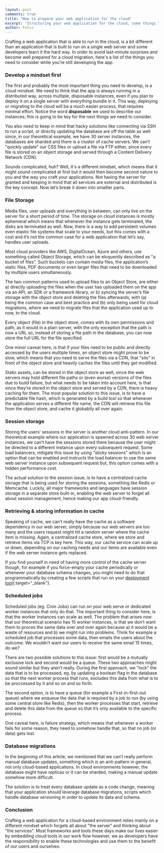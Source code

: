```yaml
---
layout: post
comments: true
title: "How to prepare your web application for the cloud"
excerpt: "Structuring your web application for the cloud, some things to consider when starting out"
author: Fotis
---
```


Crafting a web application that is able to run in the cloud, is a bit different than an application
that is built to run on a single web server and some developers learn it the hard way. In order to
avoid last-minute surprises and become well prepared for a cloud migration, here's a list of the things
you need to consider while you’re still developing the app.

### Develop a mindset first
The first and probably the most important thing you need to develop, is a cloud mindset. We need to
think that the app is always running in a distributed way, across multiple, disposable instances,
even if you plan to deploy it on a single server with everything bundle in it. This way,
deploying or migrating to the cloud will be a much easier process, that requires minimal effort. 
Notice the word **disposable** we used to describe our instances; this is going to be key for the 
next things we need to consider. 

You also need to keep in mind that hacky solutions like connecting via SSH to run a script, or directly
updating the database are off the table as well since, in our theoretical example, we have 30 server
instances, the databases are sharded and there is a cluster of cache servers. We can’t "quickly update"
our CSS files or upload a file via FTP either, since every file is stored on an object storage and
served through a Content Delivery Network (CDN).

Sounds complicated, huh? Well, it's a different mindset, which means that it might sound complicated 
at first but it would then become second nature to you and the way you craft your applications. Not
having the server for granted and keeping in mind that all services are external and distributed is
the key concept. Now let’s break it down into smalller parts.

### File Storage
Media files, user uploads and everything in between, can only live on the server for a short period of time.
The storage on cloud instances is mostly ephemeral which means that whenever the instance gets terminated,
the disks are terminated as well. Now, there is a way to add persistent volumes even elastic file systems
that scale to your needs, but this comes with a cost and it’s not the common case for a web application
that let’s say, handles user uploads.

Most cloud providers like AWS, DigitalOcean, Azure and others, use something called Object Storage,
which can be eloquently described as "a bucket of files". Such buckets can contain media files,
the application’s static files, PDF documents or even larger files that need to be downloaded by
multiple users simultaneously.

The two common patterns used to upload files to an Object Store, are either a) directly uploading the files
when the user has uploaded them on the app via an API, an SDK or a framework library, or b) syncing the
server’s file storage with the object store and deleting the files afterwards, with (a) being the common case 
and best practice and (b) only being used for cloud migrations, where we need to migrate files that the application
used up to now, to the cloud.

Every object (file) in the object store, comes with its own permissions and path, as it would in a plain
server, with the only exception that the path is now a URL so, instead of storing a file path in the database,
you can now store the full URL for the file specified.

One minor caveat here, is that if your files need to be public and directly accessed by the users multiple times,
an object store might prove to be slow, which means that you need to serve the files via a CDN, that "sits"
in front of the object store and heavily caches the files until they get modified.

Static assets, can be stored in the object store as well, since the web servers may hold different file paths
or (even worse) versions of the files due to build failure, but what needs to be taken into account here,
is that since they’re stored in the object store and served by a CDN, there is heavy caching for them. The most
popular solution to this issue, is to have a predictable file hash, which is generated by a build tool
so that whenever the application serves a different file name, the CDN will retrieve this file from the object store,
and cache it globablly all over again.

### Session storage
Storing the users’ sessions in the server is another cloud anti-pattern. In our theoretical example
where our application is spawned across 30 web server instances, we can’t have the sessions stored
there because the user might be directed to a different instance upon every subsequent request. Some
load balancers, mitigate this issue by using "sticky sessions" which is an option that can be enabled
and instructs the load balancer to use the same web server instance upon subsequent request but,
this option comes with a hidden performance cost.

The actual solution to the session issue, is to have a centralized cache storage that is being used
for storing the sessions, something like Redis or Memcache. Luckily, all major frameworks and languages
have session storage in a separate store built-in, enabling the web server to forget all about session
management, hence making our app cloud-friendly.

### Retrieving & storing information in cache
Speaking of cache, we can’t really have the cache as a software dependency in our web server, simply
because our web servers are too many and the users request might hit a random server where the cache
item is missing. Again, a centralized cache store, where we store and retrieve items via TCP is key
here. This way, our cache service can scale up or down, depending on our caching needs and our items
are available even if the web server instance gets replaced.

If you find yourself in need of having more control of the cache server though, for example if you
force-empty your cache periodically or whenever your database schema changes, you might need to do
that programmatically by creating a few scripts that run on your [deployment tool](https://stackmate.io){:target="_blank"}.

### Scheduled jobs
Scheduled jobs (eg. Cron Jobs) can run on your web serve or dedicated worker instances that only do that.
The important thing to consider here, is that the worker instances can scale as well. The problem that arises
now that our theoretical scenario has 15 worker instances, is that we don’t want them to proces the same data over and over again
because a) it would be a waste of resources and b) we might run into problems. Think for example a scheduled
job that processes some data, then emails the users about the outcome. We wouldn’t want our users to
receive the same email 15 times, do we?

There are two possible solutions to this issue: first would be a mutually exclusive lock and second would be a
queue. These two approaches might sound similar but they aren’t really. During the first approach,
we "lock" the data that is to be processed, eg. by updating a boolean flag in the database so that the
next worker process that runs, excludes this data from what is to be proccessed by it and so on and so forth.

The second option, is to have a queue (for example a First-in-first-out queue) where we enqueue the data
that is required by a job to run (by using some central store like Redis), then the worker processes that
start, retrieve and delete this data from the queue so that it’s only available to the specific process.

One caveat here, is failure strategy, which means that whenever a worker fails for some reason, they 
need to somehow handle that, so that no job (or data) gets lost.

### Database migrations
In the beginning of this article, we mentioned that we can’t really perform manual database updates,
something which is an anti-pattern in general, not only cloud-based applications. In cloud environments
however, the database might have replicas or it can be sharded, making a manual update somehow more
difficult.

The solution is to treat every database update as a code change, meaning that your application should
leverage database migrations, scripts which handle database versioning in order to update its data and schema.

### Conclusion
Crafting a web application for a cloud-based environment relies mainly on a different mindset which
forgets all about "the server" and thinking about "the services". Most frameworks and tools these days
make our lives easier by embedding cloud tools in our work flow however, we as developers have the 
responsibility to enable these technologies and use them to the benefit of our users and ourselves.
